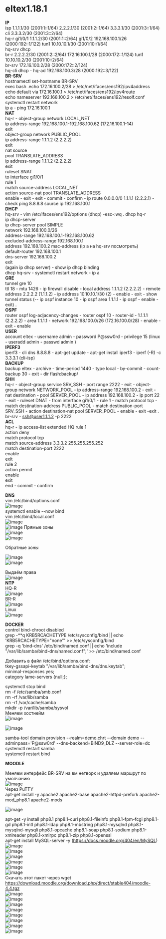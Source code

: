 # eltex1.18.1
**IP**  
isp 1.1.1.1/30 (2001:1::1/64) 2.2.2.1/30 (2001:2::1/64) 3.3.3.1/30 (2001:3::1/64)
cli 3.3.3.2/30 (2001:3::2/64)  
hq-r gi1/0/1 1.1.1.2/30 (2001:1::2/64) gi1/0/2 192.168.100.1/26 (2000:192::1/122) tun1 10.10.10.1/30 (2001:10::1/64)  
hq-srv dhcp  
br-r 2.2.2.2/30 (2001:2::2/64) 172.16.100.1/28 (2000:172::1/124) tun1 10.10.10.2/30 (2001:10::2/64)   
br-srv 172.16.100.2/28 (2000:172::2/124)  
hq-cli dhcp - hq-ad 192.168.100.3/28 (2000:192::3/122)  
**BR-SRV**  
hostnamectl set-hostname BR-SRV  
exec bash .echo 172.16.100.2/28 > /etc/net/ifaces/ens192/ipv4address  
echo default via 172.16.100.1 > /etc/net/ifaces/ens192/ipv4route  
echo nameserver 192.168.100.2 > /etc/net/ifaces/ens192/resolf.conf  
systemctl restart network  
ip a - ping 172.16.100.1   
**NAT**   
hq-r - object-group network LOCAL_NET  
ip address-range 192.168.100.1-192.168.100.62 (172.16.100.1-14)  
exit  
object-group network PUBLIC_POOL  
ip address-range 1.1.1.2 (2.2.2.2)  
exit  
nat source  
pool TRANSLATE_ADDRESS  
ip address-range 1.1.1.2 (2.2.2.2)  
exit  
ruleset SNAT   
to interface gi1/0/1   
rule 1  
match source-address LOCAL_NET  
action source-nat pool TRANSLATE_ADDRESS  
enable - exit - exit - commit - confirm - ip route 0.0.0.0/0 1.1.1.1 (2.2.2.1) - check ping 8.8.8.8 source ip 192.168.100.1  
**DHCP**    
hq-srv - vim /etc/ifaces/ens192/options (dhcp) -esc-:wq .
dhcp hq-r   
ip dhcp-server    
ip dhcp-server pool SIMPLE  
network 192.168.100.0/26   
address-range 192.168.100.1-192.168.100.62  
excluded-address-range 192.168.100.1  
address 192.168.100.2 mac-address (ip a на hq-srv посмотреть)  
default-router 192.168.100.1  
dns-server 192.168.100.2  
exit     
(again ip dhcp server) - show ip dhcp binding  
dhcp hq-srv - systemctl restart network  - ip a  
**GRE**     
tunnel gre 10  
ttl 18 - mtu 1426 - ip firewall disable - local address 1.1.1.2 (2.2.2.2) - remote address 2.2.2.2 (1.1.1.2) - ip address 10.10.10.1/30 (2) - enable - exit - show tunnel status (-- ip ospf instance 10 - ip ospf area 1.1.1.1 - ip ospf - enable - exit) .  
**OSPF**  
router ospf log-adjacency-changes - router ospf 10 - router-id - 1.1.1.1 (2.2.2.2) - area 1.1.1.1 - network 192.168.100.0/26 (172.16.100.0/28) - enable - exit - enable   
**USER**   
account eltex - username admin - password P@ssw0rd - privilege 15 (linux - useradd admin - passwd admin )  
**IPERF3**  
iperf3 - cli dns 8.8.8.8 - apt-get update - apt-get install iperf3 - iperf (-R) -c 3.3.3.1 (cli-isp)  
**BACKUP**   
backup eltex - archive - time-period 1440 - type local - by-commit - count-backup 30 - exit - dir flash:backup/  
**SHH**  
hq-r - object-group service SRV_SSH - port range 2222 - exit - object-group network NETWORK_POOL - ip address-range 192.168.100.2 - exit - nat destination - pool SERVER_POOL - ip address 192.168.100.2 - ip port 22 - exit - ruleset DNAT - from interface gi1/0/1 - rule 1 - match protocol tcp - match destination-address PUBLIC_POOL - match destination-port SRV_SSH - action destination-nat pool SERVER_POOL - enable - exit -exit .
br-srv - ssh@user1.1.1.2 -p 2222   
**ACL**   
hq-r - ip access-list extended HQ
rule 1  
action deny  
match protocol tcp  
match source-address 3.3.3.2 255.255.255.252  
match destination-port 2222  
enable   
exit  
rule 2  
action permit  
enable  
exit  
end - commit - confirm

**DNS**  
vim /etc/bind/options.conf  
![image](https://github.com/karterbratihka/eltexrus/assets/154001162/580ef92b-7673-4ddd-8a9d-ac0c7441ffd6)  
systemctl enable --now bind  
vim /etc/bind/local.conf     
![image](https://github.com/karterbratihka/eltexrus/assets/154001162/3ca151d5-cfda-4af8-b488-818fef4bbc8e)   
![image](https://github.com/karterbratihka/eltexrus/assets/154001162/f3ace640-a198-49ce-9943-abcaaf3e1d71)
Прямые зоны   
 ![image](https://github.com/karterbratihka/eltexrus/assets/154001162/605920ce-9c7b-4f7d-a8e5-1eb515371c47)  
![image](https://github.com/karterbratihka/eltexrus/assets/154001162/ba2e4366-3cfb-4e52-b6f8-7f8f69dc6d31)  

Обратные зоны
 
 ![image](https://github.com/karterbratihka/eltexrus/assets/154001162/7557e1a0-593a-4737-a56c-3778ca54ffdd)  
 ![image](https://github.com/karterbratihka/eltexrus/assets/154001162/48a93c3c-4ca2-4c00-a6bc-3ffc52224ed9)     

Выдаём права  
 ![image](https://github.com/karterbratihka/eltexrus/assets/154001162/49e60767-13eb-42d3-ad7a-63b6d55b9911)   
 **NTP**  
 HQ-R  
 ![image](https://github.com/karterbratihka/eltexrus/assets/154001162/93183d5b-6770-406d-959a-9ce1d526b3f4)   
 BR-R  
 ![image](https://github.com/karterbratihka/eltexrus/assets/154001162/bcfd84bf-0bad-4411-b0aa-948605e4ccd1)   
 Linux   
 ![image](https://github.com/karterbratihka/eltexrus/assets/154001162/60295a6e-6c04-40fa-86f5-78e70eba6d8e)  


**DOCKER**   
control bind-chroot disabled   
grep -**q KRB5RCACHETYPE /etc/sysconfig/bind || echo 'KRB5RCACHETYPE="none"' >> /etc/sysconfig/bind   
grep -q 'bind-dns' /etc/bind/named.conf || echo 'include "/var/lib/samba/bind-dns/named.conf";' >> /etc/bind/named.conf   

Добавить в файл  /etc/bind/options.conf:   
tkey-gssapi-keytab "/var/lib/samba/bind-dns/dns.keytab";   
        minimal-responses yes;     
category lame-servers {null;};   

systemctl stop bind   
rm -f /etc/samba/smb.conf    
rm -rf /var/lib/samba    
rm -rf /var/cache/samba   
mkdir -p /var/lib/samba/sysvol   
Меняем хостнейм   
![image](https://github.com/karterbratihka/eltex1.18.1/assets/154001162/db02a5d2-1d99-434b-81aa-f26245ce1bfb)   

![image](https://github.com/karterbratihka/eltex1.18.1/assets/154001162/96658d6b-8019-4140-b5f0-cc93dca0431d)   

samba-tool domain provision --realm=demo.chrt --domain demo --adminpass='P@ssw0rd' --dns-backend=BIND9_DLZ --server-role=dc   
systemctl restart samba   
systemctl restart bind   


**MOODLE**  

 Меняем интерфейс BR-SRV на  вм нетворк и удаляем маршрут по умолчанию  
 ![image](https://github.com/karterbratihka/eltex1.18.1/assets/154001162/5fa86441-6495-4b5f-a1d8-b68bb66107c1)   
 Через PuTTY   
apt-get install -y apache2 apache2-base apache2-httpd-prefork apache2-mod_php8.1 apache2-mods   

![image](https://github.com/karterbratihka/eltex1.18.1/assets/154001162/229a46f4-58f1-4354-b62f-c066f8a1cc73)   

apt-get -y install php8.1 php8.1-curl php8.1-fileinfo php8.1-fpm-fcgi php8.1-gd php8.1-intl php8.1-ldap php8.1-mbstring php8.1-mysqlnd php8.1-mysqlnd-mysqli php8.1-opcache php8.1-soap php8.1-sodium php8.1-xmlreader php8.1-xmlrpc php8.1-zip php8.1-openssl   
apt-get install MySQL-server -y (https://docs.moodle.org/404/en/MySQL)   
![image](https://github.com/karterbratihka/eltex1.18.1/assets/154001162/d2bc7153-b610-4084-90ac-e8ef2bf741b5)   
![image](https://github.com/karterbratihka/eltex1.18.1/assets/154001162/12a055d2-e519-472f-a9f7-9095edc0f1f1)   
![image](https://github.com/karterbratihka/eltex1.18.1/assets/154001162/c28d3074-146e-4a4c-bfb9-7e679674ad2e)   
![image](https://github.com/karterbratihka/eltex1.18.1/assets/154001162/7af7c0b3-afe1-4520-b93f-988e60533dcb)  
![image](https://github.com/karterbratihka/eltex1.18.1/assets/154001162/5e021e8c-2efa-45be-9bac-28a6d0caf7bd)   
![image](https://github.com/karterbratihka/eltex1.18.1/assets/154001162/9da62022-038d-4ea5-b307-c2e36dd616a4)  
Скачать этот пакет через wget     
https://download.moodle.org/download.php/direct/stable404/moodle-4.4.tgz   
![image](https://github.com/karterbratihka/eltex1.18.1/assets/154001162/03d02064-ca7a-48ab-a340-e88e3a7143ef)   
![image](https://github.com/karterbratihka/eltex1.18.1/assets/154001162/caae0063-4f42-48e7-807a-ce00f5464bd5)  
![image](https://github.com/karterbratihka/eltex1.18.1/assets/154001162/9dfcf851-8449-406a-88b0-615045d9bbc0)  
![image](https://github.com/karterbratihka/eltex1.18.1/assets/154001162/f17360e7-cf82-47c7-8eb0-b6e2403bf5af)   
![image](https://github.com/karterbratihka/eltex1.18.1/assets/154001162/c5a36801-68a8-4dac-85b8-067102c5cc51)  
![image](https://github.com/karterbratihka/eltex1.18.1/assets/154001162/64e8759c-b7f0-4050-b68e-d7df1f9390ef)  
![image](https://github.com/karterbratihka/eltex1.18.1/assets/154001162/ef229343-64ac-4ff5-b4b2-452bf43c6053)    
![image](https://github.com/karterbratihka/eltex1.18.1/assets/154001162/c3e5b8a3-cfec-4d50-9f45-bdf142b024d4)   







 
  














 



